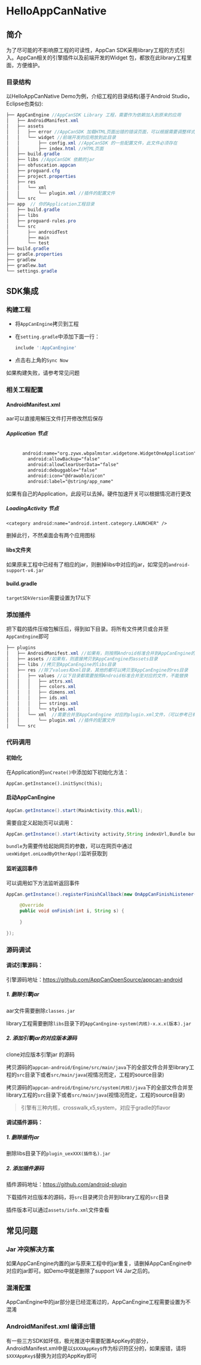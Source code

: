 # HelloAppCanNative
## 简介

为了尽可能的不影响原工程的可读性，AppCan SDK采用library工程的方式引入。AppCan相关的引擎插件以及前端开发的Widget 包，都放在此library工程里面，方便维护。

### 目录结构

以HelloAppCanNative Demo为例，介绍工程的目录结构(基于Android Studio，Eclipse也类似):

```java
├── AppCanEngine //AppCanSDK Library 工程，需要作为依赖加入到原来的应用 
│   ├── AndroidManifest.xml
│   ├── assets
│   │   ├── error //AppCanSDK 加载HTML页面出错的错误页面，可以根据需要调整样式
│   │   └── widget //前端开发的应用放到此目录
│   │       ├── config.xml //AppCanSDK 的一些配置文件，此文件必须存在
│   │       ├── index.html //HTML页面
│   ├── build.gradle
│   ├── libs //AppCanSDK 依赖的jar
│   ├── obfuscation.appcan
│   ├── proguard.cfg
│   ├── project.properties
│   ├── res
│   │   └── xml
│   │       └── plugin.xml //插件的配置文件
│   └── src
├── app  // 你的Application工程目录
│   ├── build.gradle
│   ├── libs
│   ├── proguard-rules.pro
│   └── src
│       ├── androidTest
│       ├── main
│       └── test
├── build.gradle
├── gradle.properties
├── gradlew
├── gradlew.bat
└── settings.gradle
```



## SDK集成

### 构建工程

- 将`AppCanEngine`拷贝到工程

- 在`setting.gradle`中添加下面一行：

  ```groovy
  include ':AppCanEngine'
  ```


- 点击右上角的`Sync Now`

如果构建失败，请参考常见问题

### 相关工程配置

#### AndroidManifest.xml

aar可以直接用解压文件打开修改然后保存

##### Application 节点

```xml

      android:name="org.zywx.wbpalmstar.widgetone.WidgetOneApplication"
        android:allowBackup="false"
        android:allowClearUserData="false"
        android:debuggable="false"
        android:icon="@drawable/icon"
        android:label="@string/app_name"
```

如果有自己的Application，此段可以去掉。硬件加速开关可以根据情况进行更改

##### LoadingActivity 节点

```
<category android:name="android.intent.category.LAUNCHER" />
```

删掉此行，不然桌面会有两个应用图标

#### libs文件夹

如果原来工程中已经有了相应的jar，则删掉libs中对应的jar，如常见的`android-support-v4.jar`

#### build.gradle

`targetSDkVersion`需要设置为17以下

### 添加插件

把下载的插件压缩包解压后，得到如下目录。将所有文件拷贝或合并至`AppCanEngine`即可

```java
├── plugins  
│   ├── AndroidManifest.xml //如果有，则按照Android标准合并到AppCanEngine的AndroidManifest.xml文件
│   ├── assets //如果有，则直接拷贝到AppCanEngine的assets目录
│   ├── libs //拷贝至AppCanEngine的libs目录
│   ├── res //除了values和xml目录，其他的都可以拷贝至AppCanEngine的res目录
│   │   ├── values //以下目录都需要按照Android标准合并至对应的文件，不能替换
│   │   │   ├── attrs.xml
│   │   │   ├── colors.xml
│   │   │   ├── dimens.xml
│   │   │   ├── ids.xml
│   │   │   ├── strings.xml
│   │   │   └── styles.xml
│   │   └── xml  //需要合并至AppCanEngine 对应的plugin.xml文件，（可以参考已有的内容合并）
│   │       └── plugin.xml //插件的配置文件
│   └── src
```

### 代码调用

#### 初始化

在Application的`onCreate()`中添加如下初始化方法：

```
AppCan.getInstance().initSync(this);
```



#### 启动AppCanEngine

```java
AppCan.getInstance().start(MainActivity.this,null);	
```

需要自定义起始页可以调用：

```java
AppCan.getInstance().start(Activity activity,String indexUrl,Bundle bundle)
```

`bundle`为需要传给起始网页的参数，可以在网页中通过`uexWidget.onLoadByOtherApp()`监听获取到

#### 监听返回事件

可以调用如下方法监听返回事件

```java
AppCan.getInstance().registerFinishCallback(new OnAppCanFinishListener() {
  
     @Override
     public void onFinish(int i, String s) {
                
     }
  
});
```

### 源码调试

#### 调试引擎源码：

引擎源码地址：https://github.com/AppCanOpenSource/appcan-android

##### 1. 删除引擎jar

aar文件需要删除`classes.jar`

library工程需要删除`libs`目录下的`AppCanEngine-system(内核)-x.x.x(版本).jar`

##### 2. 添加引擎jar的对应版本源码

clone对应版本引擎jar 的源码

拷贝源码的`appcan-android/Engine/src/main/java`下的全部文件合并至library工程的`src`目录下或者`src/main/java`(视情况而定，工程的source目录)

拷贝源码的`appcan-android/Engine/src/system(内核)/java`下的全部文件合并至library工程的`src`目录下或者`src/main/java`(视情况而定，工程的source目录)

> 引擎有三种内核，crosswalk,x5,system，对应于gradle的flavor

#### 调试插件源码：

##### 1. 删除插件jar

删除libs目录下的`plugin_uexXXX(插件名).jar`

##### 2. 添加插件源码

插件源码地址：https://github.com/android-plugin

下载插件对应版本的源码，将`src`目录拷贝合并到library工程的`src`目录

插件版本可以通过`assets/info.xml`文件查看

## 常见问题

### Jar 冲突解决方案

如果AppCanEngine内置的jar与原来工程中的jar重复，请删掉AppCanEngine中对应的jar即可。如Demo中就是删除了support V4 Jar之后的。

### 混淆配置

AppCanEngine中的jar部分是已经混淆过的，AppCanEngine工程需要设置为不混淆

### AndroidManifest.xml 编译出错

有一些三方SDK如环信，极光推送中需要配置AppKey的部分，AndroidManifest.xml中是以`$XXXAppKey$`作为标识符区分的，如果报错，请将`$XXXAppKey$`替换为对应的AppKey即可

